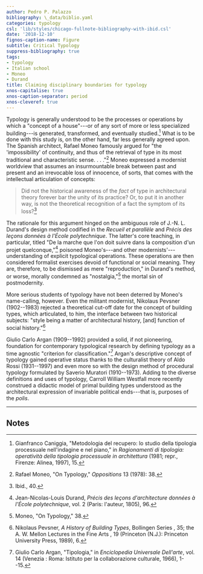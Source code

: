 ```yaml
---
author: Pedro P. Palazzo
bibliography: \_data/biblio.yaml
categories: typology
csl: 'lib/styles/chicago-fullnote-bibliography-with-ibid.csl'
date: '2018-12-10'
fignos-caption-name: Figure
subtitle: Critical Typology
suppress-bibliography: true
tags:
- typology
- Italian school
- Moneo
- Durand
title: Claiming disciplinary boundaries for typology
xnos-capitalise: true
xnos-caption-separator: period
xnos-cleveref: true
---
```


Typology is generally understood to be the processes or operations by
which a "concept of a house"---or of any sort of more or less
specialized building---is generated, transformed, and eventually
studied.[^1] What is to be done with this study is, on the other hand,
far less generally agreed upon. The Spanish architect, Rafael Moneo
famously argued for "the 'impossibility' of continuity, and thus of the
retrieval of type in its most traditional and characteristic
sense. . . ."[^2] Moneo expressed a modernist worldview that assumes an
insurmountable break between past and present and an irrevocable loss of
innocence, of sorts, that comes with the intellectual articulation of
concepts:

> Did not the historical awareness of the *fact* of type in
> architectural theory forever bar the unity of its practice? Or, to put
> it in another way, is not the theoretical recognition of a fact the
> symptom of its loss?[^3]

The rationale for this argument hinged on the ambiguous role of J.-N. L.
Durand's design method codified in the *Recueil et parallèle* and
*Précis des leçons données à l'École polytechnique*. The latter's core
teaching, in particular, titled "De la marche que l'on doit suivre dans
la composition d'un projet quelconque,"[^4] poisoned Moneo's---and other
modernists'---understanding of explicit typological operations. These
operations are then considered formalist exercises devoid of functional
or social meaning. They are, therefore, to be dismissed as mere
"reproduction," in Durand's method, or worse, morally condemned as
"nostalgia,"[^5] the mortal sin of postmodernity.

More serious students of typology have not been deterred by Moneo's
name-calling, however. Even the militant modernist, Nikolaus Pevsner
(1902--1983) rejected a theoretical cut-off date for the concept of
building types, which articulated, to him, the interface between two
historical subjects: "style being a matter of architectural history,
\[and\] function of social history."[^6]

Giulio Carlo Argan (1909--1992) provided a solid, if not pioneering,
foundation for contemporary typological research by defining typology as
a time agnostic "criterion for classification."[^7] Argan's descriptive
concept of typology gained operative status thanks to the culturalist
theory of Aldo Rossi (1931--1997) and even more so with the design
method of procedural typology formulated by Saverio Muratori
(1910--1973). Adding to the diverse definitions and uses of typology,
Carroll William Westfall more recently construed a didactic model of
primal building types understood as the architectural expression of
invariable political ends---that is, purposes of the *polis*.

------------------------------------------------------------------------

Notes
-----

[^1]: Gianfranco Caniggia, "Metodologia del recupero: lo studio della
    tipologia processuale nell'indagine e nel piano," in *Ragionamenti
    di tipologia: operatività della tipologia processuale in
    architettura* (1981; repr., Firenze: Alinea, 1997), 15.

[^2]: Rafael Moneo, "On Typology," *Oppositions* 13 (1978): 38.

[^3]: Ibid., 40.

[^4]: Jean-Nicolas-Louis Durand, *Précis des leçons d'architecture
    données à l'École polytechnique*, vol. 2 (Paris: l'auteur, 1805),
    96.

[^5]: Moneo, "On Typology," 38.

[^6]: Nikolaus Pevsner, *A History of Building Types*, Bollingen Series
    , 35; the A. W. Mellon Lectures in the Fine Arts , 19 (Princeton
    (N.J.): Princeton University Press, 1989), 6.

[^7]: Giulio Carlo Argan, "Tipologia," in *Enciclopedia Universale
    Dell'arte*, vol. 14 (Venezia : Roma: Istituto per la collaborazione
    culturale, 1966), 1--15.
